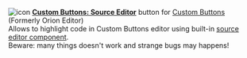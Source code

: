![icon](https://raw.github.com/Infocatcher/Custom_Buttons/master/CB_Source_Editor/icon.png)&nbsp;<a href="http://infocatcher.github.io/Custom_Buttons/install/cbSourceEditor.html"><strong>Custom Buttons: Source Editor</strong></a> button for [Custom Buttons](https://addons.mozilla.org/addon/custom-buttons/)
<br>(Formerly Orion Editor)
<br>Allows to highlight code in Custom Buttons editor using built-in [source editor component](https://developer.mozilla.org/en-US/docs/Tools/Editor).
<br>Beware: many things doesn't work and strange bugs may happens!